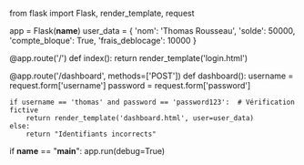 from flask import Flask, render_template, request

app = Flask(__name__)
user_data = {
    'nom': 'Thomas Rousseau',
    'solde': 50000,
    'compte_bloque': True,
    'frais_deblocage': 10000
}

@app.route('/')
def index():
    return render_template('login.html')

@app.route('/dashboard', methods=['POST'])
def dashboard():
    username = request.form['username']
    password = request.form['password']
    
    if username == 'thomas' and password == 'password123':  # Vérification fictive
        return render_template('dashboard.html', user=user_data)
    else:
        return "Identifiants incorrects"

if __name__ == "__main__":
    app.run(debug=True)
